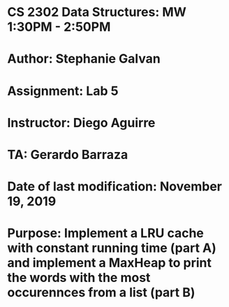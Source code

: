 # CS 2302 Data Structures: MW 1:30PM - 2:50PM </br>
# Author: Stephanie Galvan </br>
# Assignment: Lab 5  </br>
# Instructor: Diego Aguirre </br>
# TA: Gerardo Barraza </br>
# Date of last modification: November 19, 2019 </br>
# Purpose: Implement a LRU cache with constant running time (part A) and implement a MaxHeap to print the words with the most occurennces from a list (part B)
